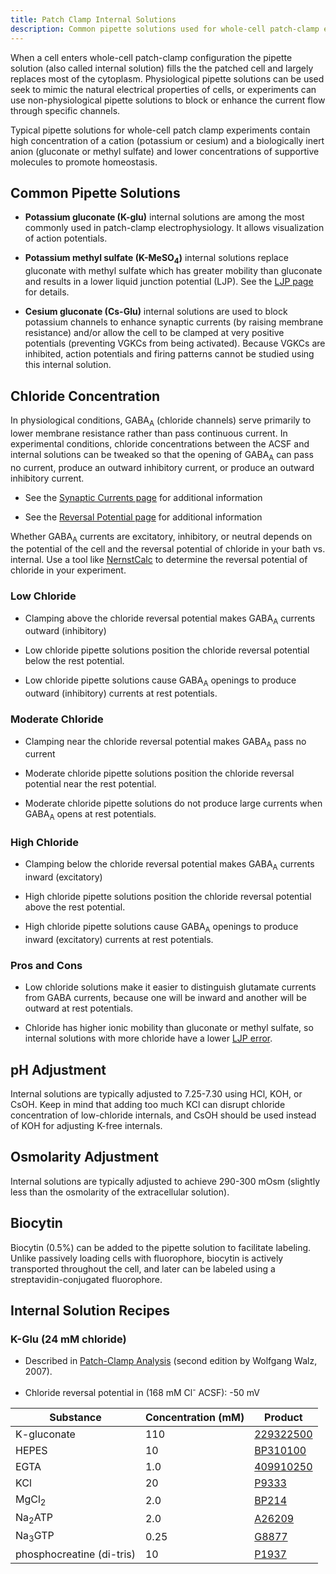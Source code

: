 ```yaml
---
title: Patch Clamp Internal Solutions
description: Common pipette solutions used for whole-cell patch-clamp electrophysiology
---
```


When a cell enters whole-cell patch-clamp configuration the pipette solution (also called internal solution) fills the the patched cell and largely replaces most of the cytoplasm. Physiological pipette solutions can be used seek to mimic the natural electrical properties of cells, or experiments can use non-physiological pipette solutions to block or enhance the current flow through specific channels. 

Typical pipette solutions for whole-cell patch clamp experiments contain high concentration of a cation (potassium or cesium) and a biologically inert anion (gluconate or methyl sulfate) and lower concentrations of supportive molecules to promote homeostasis.

## Common Pipette Solutions

* **Potassium gluconate (K-glu)** internal solutions are among the most commonly used in patch-clamp electrophysiology. It allows visualization of action potentials.

* **Potassium methyl sulfate (K-MeSO<sub>4</sub>)** internal solutions replace gluconate with methyl sulfate which has greater mobility than gluconate and results in a lower liquid junction potential (LJP). See the [LJP page](../ljp) for details.

* **Cesium gluconate (Cs-Glu)** internal solutions are used to block potassium channels to enhance synaptic currents (by raising membrane resistance) and/or allow the cell to be clamped at very positive potentials (preventing VGKCs from being activated). Because VGKCs are inhibited, action potentials and firing patterns cannot be studied using this internal solution.

## Chloride Concentration

In physiological conditions, GABA<sub>A</sub> (chloride channels) serve primarily to lower membrane resistance rather than pass continuous current. In experimental conditions, chloride concentrations between the ACSF and internal solutions can be tweaked so that the opening of GABA<sub>A</sub> can pass no current, produce an outward inhibitory current, or produce an outward inhibitory current.

* See the [Synaptic Currents page](../../crash/synaptic-currents) for additional information

* See the [Reversal Potential page](../reversal) for additional information

Whether GABA<sub>A</sub> currents are excitatory, inhibitory, or neutral depends on the potential of the cell and the reversal potential of chloride in your bath vs. internal. Use a tool like [NernstCalc](https://swharden.com/software/NernstCalc/) to determine the reversal potential of chloride in your experiment.

### Low Chloride

* Clamping above the chloride reversal potential makes GABA<sub>A</sub> currents outward (inhibitory)

* Low chloride pipette solutions position the chloride reversal potential below the rest potential.

* Low chloride pipette solutions cause GABA<sub>A</sub> openings to produce outward (inhibitory) currents at rest potentials.

### Moderate Chloride

* Clamping near the chloride reversal potential makes GABA<sub>A</sub> pass no current

* Moderate chloride pipette solutions position the chloride reversal potential near the rest potential.

* Moderate chloride pipette solutions do not produce large currents when GABA<sub>A</sub> opens at rest potentials.

### High Chloride

* Clamping below the chloride reversal potential makes GABA<sub>A</sub> currents inward (excitatory)

* High chloride pipette solutions position the chloride reversal potential above the rest potential.

* High chloride pipette solutions cause GABA<sub>A</sub> openings to produce inward (excitatory) currents at rest potentials.

### Pros and Cons

* Low chloride solutions make it easier to distinguish glutamate currents from GABA currents, because one will be inward and another will be outward at rest potentials.

* Chloride has higher ionic mobility than gluconate or methyl sulfate, so internal solutions with more chloride have a lower [LJP error](../ljp/).

## pH Adjustment

Internal solutions are typically adjusted to 7.25-7.30 using HCl, KOH, or CsOH. Keep in mind that adding too much KCl can disrupt chloride concentration of low-chloride internals, and CsOH should be used instead of KOH for adjusting K-free internals.

## Osmolarity Adjustment

Internal solutions are typically adjusted to achieve 290-300 mOsm (slightly less than the osmolarity of the extracellular solution).

## Biocytin

Biocytin (0.5%) can be added to the pipette solution to facilitate labeling. Unlike passively loading cells with fluorophore, biocytin is actively transported throughout the cell, and later can be labeled using a streptavidin-conjugated fluorophore.

## Internal Solution Recipes

### K-Glu (24 mM chloride)

* Described in [Patch-Clamp Analysis](https://link.springer.com/book/10.1007/978-1-59745-492-6) (second edition by Wolfgang Walz, 2007).

* Chloride reversal potential in (168 mM Cl<sup>-</sup> ACSF): -50 mV

Substance | Concentration (mM) | Product
---|---|---
K-gluconate | 110 | [229322500](https://www.fishersci.ca/shop/products/gluconic-acid-potassium-salt-99-thermo-scientific/ac229322500)
HEPES | 10 | [BP310100](https://www.fishersci.com/shop/products/hepes-100g/BP310100)
EGTA | 1.0 | [409910250](https://www.thermofisher.com/order/catalog/product/409910250)
KCl | 20 | [P9333](https://www.sigmaaldrich.com/US/en/product/sial/p9333)
MgCl<sub>2</sub> | 2.0 | [BP214](https://www.fishersci.com/shop/products/magnesium-chloride-hexahydrate-fisher-bioreagents/BP214500)
Na<sub>2</sub>ATP | 2.0 | [A26209](https://www.sigmaaldrich.com/US/en/product/aldrich/a26209)
Na<sub>3</sub>GTP | 0.25 | [G8877](https://www.sigmaaldrich.com/US/en/product/sigma/g8877)
phosphocreatine (di-tris) | 10 | [P1937](https://www.sigmaaldrich.com/US/en/product/sigma/p1937)
